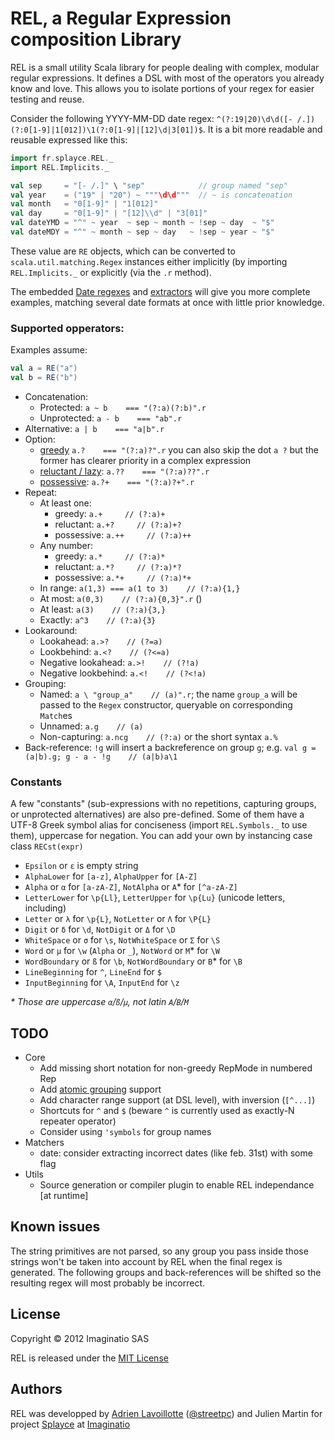 # REL, a Regular Expression composition Library

REL is a small utility Scala library for people dealing with complex, modular regular expressions. It defines a DSL with most of the operators you already know and love. This allows you to isolate portions of your regex for easier testing and reuse.

Consider the following YYYY-MM-DD date regex: `^(?:19|20)\d\d([- /.])(?:0[1-9]|1[012])\1(?:0[1-9]|[12]\d|3[01])$`. It is a bit more readable and reusable expressed like this:

```scala
import fr.splayce.REL._
import REL.Implicits._

val sep     = "[- /.]" \ "sep"	          // group named "sep"
val year    = ("19" | "20") ~ """\d\d"""  // ~ is concatenation
val month   = "0[1-9]" | "1[012]"
val day     = "0[1-9]" | "[12]\\d" | "3[01]"
val dateYMD = "^" ~ year  ~ sep ~ month ~ !sep ~ day  ~ "$"
val dateMDY = "^" ~ month ~ sep ~ day   ~ !sep ~ year ~ "$"
```

These value are `RE` objects, which can be converted to `scala.util.matching.Regex` instances either implicitly (by importing `REL.Implicits._` or explicitly (via the `.r` method).

The embedded [Date regexes](./REL/src/main/scala/matchers/Date.scala) and [extractors](./REL/src/main/scala/matchers/DateExtractor.scala) will give you more complete examples, matching several date formats at once with little prior knowledge.

### Supported opperators:

Examples assume:

```scala
val a = RE("a")
val b = RE("b")
```

- Concatenation:
    - Protected: `a ~ b    === "(?:a)(?:b)".r`
    - Unprotected: `a - b    === "ab".r`
- Alternative: `a | b    === "a|b".r`
- Option:
    - [greedy](http://www.regular-expressions.info/repeat.html#greedy) `a.?    === "(?:a)?".r` you can also skip the dot `a ?` but the former has clearer priority in a complex expression
    - [reluctant / lazy](http://www.regular-expressions.info/repeat.html#lazy): `a.??    === "(?:a)??".r`
    - [possessive](http://www.regular-expressions.info/possessive.html): `a.?+    === "(?:a)?+".r`
- Repeat:
	- At least one:
	    - greedy: `a.+     // (?:a)+`
	    - reluctant: `a.+?     // (?:a)+?`
	    - possessive: `a.++     // (?:a)++`
	- Any number:
	    - greedy: `a.*     // (?:a)*`
	    - reluctant: `a.*?     // (?:a)*?`
	    - possessive: `a.*+     // (?:a)*+`
    - In range: `a(1,3) === a(1 to 3)    // (?:a){1,}`
    - At most: `a(0,3)    // (?:a){0,3}".r` ()
    - At least: `a(3)    // (?:a){3,}`
    - Exactly: `a^3    // (?:a){3}`
- Lookaround:
    - Lookahead: `a.>?    // (?=a)`
    - Lookbehind: `a.<?    // (?<=a)`
    - Negative lookahead: `a.>!    // (?!a)`
    - Negative lookbehind: `a.<!    // (?<!a)`
- Grouping:
    - Named: `a \ "group_a"    // (a)".r`; the name `group_a` will be passed to the `Regex` constructor,  queryable on corresponding `Match`es
    - Unnamed: `a.g    // (a)`
    - Non-capturing: `a.ncg    // (?:a)` or the short syntax `a.%`
- Back-reference: `!g` will insert a backreference on group `g`; e.g. `val g = (a|b).g; g - a - !g    // (a|b)a\1`

### Constants

A few "constants" (sub-expressions with no repetitions, capturing groups, or unprotected alternatives) are also pre-defined. Some of them have a UTF-8 Greek symbol alias for conciseness (import `REL.Symbols._` to use them), uppercase for negation. You can add your own by instancing case class `RECst(expr)`

- `Epsilon` or `ε` is empty string
- `AlphaLower` for `[a-z]`, `AlphaUpper` for `[A-Z]`
- `Alpha` or `α` for `[a-zA-Z]`, `NotAlpha` or `Α`* for `[^a-zA-Z]`
- `LetterLower` for `\p{Ll}`, `LetterUpper` for `\p{Lu}` (unicode letters, including)
- `Letter` or `λ` for `\p{L}`, `NotLetter` or `Λ` for `\P{L}`
- `Digit` or `δ` for `\d`, `NotDigit` or `Δ` for `\D`
- `WhiteSpace` or `σ` for `\s`, `NotWhiteSpace` or `Σ` for `\S`
- `Word` or `μ` for `\w` (`Alpha` or `_`), `NotWord` or `Μ`* for `\W`
- `WordBoundary` or `ß` for `\b`, `NotWordBoundary` or `Β`* for `\B`
- `LineBeginning` for `^`, `LineEnd` for `$`
- `InputBeginning` for `\A`, `InputEnd` for `\z`

_\* Those are uppercase `α`/`ß`/`μ`, not latin `A`/`B`/`M`_


## TODO

- Core
    - Add missing short notation for non-greedy RepMode in numbered Rep
    - Add [atomic grouping](http://www.regular-expressions.info/atomic.html) support
    - Add character range support (at DSL level), with inversion (`[^...]`)
    - Shortcuts for `^` and `$` (beware `^` is currently used as exactly-N repeater operator)
    - Consider using `'symbols` for group names
- Matchers
    - date: consider extracting incorrect dates (like feb. 31st) with some flag
- Utils
    - Source generation or compiler plugin to enable REL independance \[at runtime]


## Known issues

The string primitives are not parsed, so any group you pass inside those strings won't be taken into account by REL when the final regex is generated. The following groups and back-references will be shifted so the resulting regex will most probably be incorrect.


## License

Copyright &copy; 2012 Imaginatio SAS

REL is released under the [MIT License](http://www.opensource.org/licenses/MIT)


## Authors

REL was developped by [Adrien Lavoillotte](http://instanceof.me/) ([@streetpc](https://github.com/streetpc)) and Julien Martin for project [Splayce](http://splayce.com) at [Imaginatio](http://imaginatio.fr)
